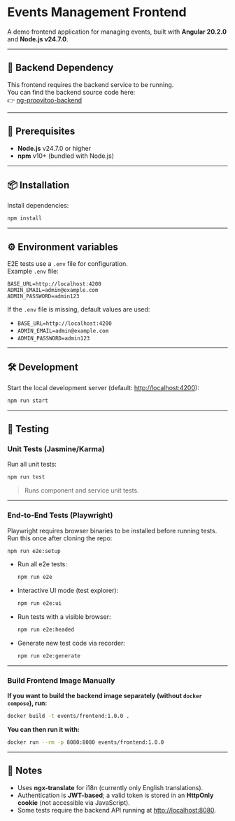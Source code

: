 # Events Management Frontend

A demo frontend application for managing events, built with **Angular 20.2.0** and **Node.js v24.7.0**.

---

## 🔗 Backend Dependency

This frontend requires the backend service to be running.  
You can find the backend source code here:  
👉 [ng-proovitoo-backend](https://github.com/martin-luik/ng-proovitoo-backend)

---

## 🚀 Prerequisites

- **Node.js** v24.7.0 or higher
- **npm** v10+ (bundled with Node.js)

---

## 📦 Installation

Install dependencies:

```bash
npm install
```

---

## ⚙️ Environment variables

E2E tests use a `.env` file for configuration.  
Example `.env` file:

```env
BASE_URL=http://localhost:4200
ADMIN_EMAIL=admin@example.com
ADMIN_PASSWORD=admin123
```

If the `.env` file is missing, default values are used:
- `BASE_URL=http://localhost:4200`
- `ADMIN_EMAIL=admin@example.com`
- `ADMIN_PASSWORD=admin123`

---

## 🛠️ Development

Start the local development server (default: [http://localhost:4200](http://localhost:4200)):

```bash
npm run start
```

---

## 🧪 Testing

### Unit Tests (Jasmine/Karma)

Run all unit tests:

```bash
npm run test
```

> Runs component and service unit tests.

---

### End-to-End Tests (Playwright)

Playwright requires browser binaries to be installed before running tests.  
Run this once after cloning the repo:
```bash
npm run e2e:setup
```

- Run all e2e tests:

  ```bash
  npm run e2e
  ```

- Interactive UI mode (test explorer):

  ```bash
  npm run e2e:ui
  ```

- Run tests with a visible browser:

  ```bash
  npm run e2e:headed
  ```

- Generate new test code via recorder:

  ```bash
  npm run e2e:generate
  ```

---

### Build Frontend Image Manually

**If you want to build the backend image separately (without `docker compose`), run:**

```bash
docker build -t events/frontend:1.0.0 .
```

**You can then run it with:**
```bash
docker run --rm -p 8080:8080 events/frontend:1.0.0
```

---

## 📝 Notes

- Uses **ngx-translate** for i18n (currently only English translations).
- Authentication is **JWT-based**; a valid token is stored in an **HttpOnly cookie** (not accessible via JavaScript).
- Some tests require the backend API running at [http://localhost:8080](http://localhost:8080).

